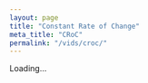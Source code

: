 ```yaml
---
layout: page
title: "Constant Rate of Change"
meta_title: "CRoC"
permalink: "/vids/croc/"
---
```



<html>
<head>
<script>

function setCookie(cname,cvalue,exdays) {
    var d = new Date();
    d.setTime(d.getTime() + (exdays*24*60*60*1000));
    var expires = "expires=" + d.toGMTString();
    document.cookie = cname + "=" + cvalue + ";" + expires + ";path=/";
}

function getCookie(cname) {
    var name = cname + "=";
    var decodedCookie = decodeURIComponent(document.cookie);
    var ca = decodedCookie.split(';');
    for(var i = 0; i < ca.length; i++) {
        var c = ca[i];
        while (c.charAt(0) == ' ') {
            c = c.substring(1);
        }
        if (c.indexOf(name) == 0) {
            return c.substring(name.length, c.length);
        }
    }
    return "";
}

function checkCookie() {
    var vidchoice=getCookie("croc");
    if (vidchoice==1){window.location.href = "https://ximera.osu.edu/calcvids/o/croc";}
    else if (vidchoice==2){window.location.href = "https://ximera.osu.edu/calcvids/q/croc";}
    else if (vidchoice==3){window.location.href = "https://ximera.osu.edu/calcvids/v/croc";}
    else if (vidchoice==4){window.location.href = "https://ximera.osu.edu/calcvids/c/croc";}
    else {
      var forwardchoice=Math.random();
      if (forwardchoice <= 0.25 ){
        setCookie("croc", 1, 365);
        checkCookie();
        }
      else if (forwardchoice <= 0.5 ){
        setCookie("croc", 2, 365);
        checkCookie();
        }
      else if (forwardchoice <= 0.75 ){
        setCookie("croc", 3, 365);
        checkCookie();
        }
      else {
        setCookie("croc", 4, 365);
        checkCookie();
        }
      }
}


</script>
</head>
<body onload="checkCookie()">
Loading...
</body>
</html>
